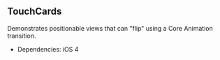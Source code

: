 TouchCards
----------

Demonstrates positionable views that can "flip" using a Core Animation transition.

* Dependencies: iOS 4

